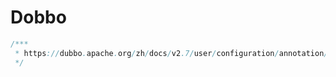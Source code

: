 # Dobbo

> 

```java
/***
 * https://dubbo.apache.org/zh/docs/v2.7/user/configuration/annotation/
 */
```